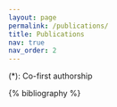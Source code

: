 ```yaml
---
layout: page
permalink: /publications/
title: Publications
nav: true
nav_order: 2
---
```


<!-- _pages/publications.md -->
<div class="publications">
(*): Co-first authorship

{% bibliography %}

</div>
